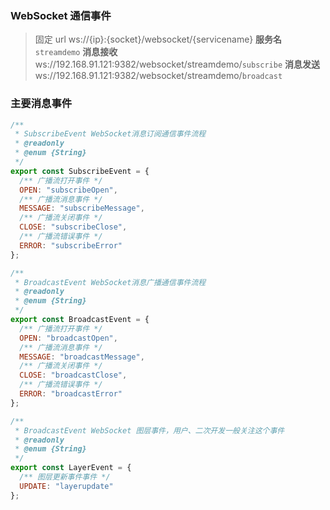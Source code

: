 ### WebSocket 通信事件

>  固定 url ws://{ip}:{socket}/websocket/{servicename}
>  **服务名** `streamdemo`
>  **消息接收** ws://192.168.91.121:9382/websocket/streamdemo/`subscribe`
>  **消息发送** ws://192.168.91.121:9382/websocket/streamdemo/`broadcast`

### 主要消息事件

```js
/**
 * SubscribeEvent WebSocket消息订阅通信事件流程
 * @readonly
 * @enum {String}
 */
export const SubscribeEvent = {
  /** 广播流打开事件 */
  OPEN: "subscribeOpen",
  /** 广播流消息事件 */
  MESSAGE: "subscribeMessage",
  /** 广播流关闭事件 */
  CLOSE: "subscribeClose",
  /** 广播流错误事件 */
  ERROR: "subscribeError"
};

/**
 * BroadcastEvent WebSocket消息广播通信事件流程
 * @readonly
 * @enum {String}
 */
export const BroadcastEvent = {
  /** 广播流打开事件 */
  OPEN: "broadcastOpen",
  /** 广播流消息事件 */
  MESSAGE: "broadcastMessage",
  /** 广播流关闭事件 */
  CLOSE: "broadcastClose",
  /** 广播流错误事件 */
  ERROR: "broadcastError"
};

/**
 * BroadcastEvent WebSocket 图层事件，用户、二次开发一般关注这个事件
 * @readonly
 * @enum {String}
 */
export const LayerEvent = {
  /** 图层更新事件事件 */
  UPDATE: "layerupdate"
};
```
